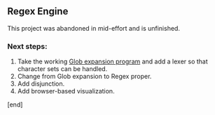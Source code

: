## Regex Engine

This project was abandoned in mid-effort and is unfinished.

### Next steps:

 1. Take the working [Glob expansion program](https://github.com/brannerchinese/algorithm_play/tree/master/python_substrings_glob) and add a lexer so that character sets can be handled.
 1. Change from Glob expansion to Regex proper.
 1. Add disjunction.
 1. Add browser-based visualization.

[end]
